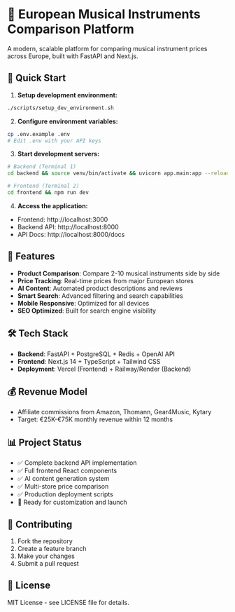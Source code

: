 # 🎵 European Musical Instruments Comparison Platform

A modern, scalable platform for comparing musical instrument prices across Europe, built with FastAPI and Next.js.

## 🚀 Quick Start

1. **Setup development environment:**
```bash
./scripts/setup_dev_environment.sh
```

2. **Configure environment variables:**
```bash
cp .env.example .env
# Edit .env with your API keys
```

3. **Start development servers:**
```bash
# Backend (Terminal 1)
cd backend && source venv/bin/activate && uvicorn app.main:app --reload

# Frontend (Terminal 2)  
cd frontend && npm run dev
```

4. **Access the application:**
- Frontend: http://localhost:3000
- Backend API: http://localhost:8000
- API Docs: http://localhost:8000/docs

## 🎯 Features

- **Product Comparison**: Compare 2-10 musical instruments side by side
- **Price Tracking**: Real-time prices from major European stores
- **AI Content**: Automated product descriptions and reviews
- **Smart Search**: Advanced filtering and search capabilities
- **Mobile Responsive**: Optimized for all devices
- **SEO Optimized**: Built for search engine visibility

## 🛠️ Tech Stack

- **Backend**: FastAPI + PostgreSQL + Redis + OpenAI API
- **Frontend**: Next.js 14 + TypeScript + Tailwind CSS
- **Deployment**: Vercel (Frontend) + Railway/Render (Backend)

## 💰 Revenue Model

- Affiliate commissions from Amazon, Thomann, Gear4Music, Kytary
- Target: €25K-€75K monthly revenue within 12 months

## 📊 Project Status

- ✅ Complete backend API implementation
- ✅ Full frontend React components
- ✅ AI content generation system
- ✅ Multi-store price comparison
- ✅ Production deployment scripts
- 🔄 Ready for customization and launch

## 🤝 Contributing

1. Fork the repository
2. Create a feature branch
3. Make your changes
4. Submit a pull request

## 📄 License

MIT License - see LICENSE file for details.

